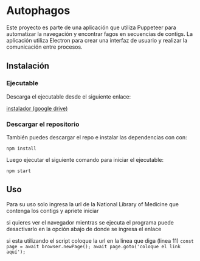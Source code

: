# Autophagos

Este proyecto es parte de una aplicación que utiliza Puppeteer para automatizar la navegación y encontrar fagos en secuencias de contigs. La aplicación utiliza Electron para crear una interfaz de usuario y realizar la comunicación entre procesos.

## Instalación
### Ejecutable
Descarga el ejecutable desde el siguiente enlace:

[instalador (google drive)](https://drive.google.com/file/d/1CCHQdHVQdbpR6vRvbI37hCS8n70IqO1h/view?usp=sharing)


### Descargar el repositorio
También puedes descargar el repo e instalar las dependencias con con:

`npm install`

Luego ejecutar el siguiente comando para iniciar el ejecutable:

`npm start`

## Uso
Para su uso solo ingresa la url de la National Library of Medicine que contenga los contigs y apriete iniciar

si quieres ver el navegador mientras se ejecuta el programa puede desactivarlo en la opción abajo de donde se ingresa el enlace

si esta utilizando el script coloque la url en la linea que diga (linea 11)
`const page = await browser.newPage(); await page.goto('coloque el link aquí');`